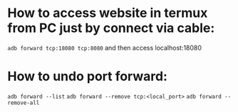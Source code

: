 # How to access website in termux from PC just by connect via cable:
`adb forward tcp:18080 tcp:8080` and then access localhost:18080

# How to undo port forward:
`adb forward --list` 
`adb forward --remove tcp:<local_port>` 
`adb forward --remove-all` 
